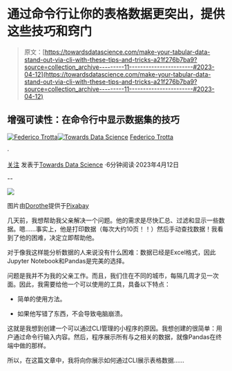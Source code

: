 # 通过命令行让你的表格数据更突出，提供这些技巧和窍门

> 原文：[https://towardsdatascience.com/make-your-tabular-data-stand-out-via-cli-with-these-tips-and-tricks-a21f276b7ba9?source=collection_archive---------11-----------------------#2023-04-12](https://towardsdatascience.com/make-your-tabular-data-stand-out-via-cli-with-these-tips-and-tricks-a21f276b7ba9?source=collection_archive---------11-----------------------#2023-04-12)

## 增强可读性：在命令行中显示数据集的技巧

[](https://federicotrotta.medium.com/?source=post_page-----a21f276b7ba9--------------------------------)[![Federico Trotta](../Images/e997e3a96940c16ab5071629016d82fd.png)](https://federicotrotta.medium.com/?source=post_page-----a21f276b7ba9--------------------------------)[](https://towardsdatascience.com/?source=post_page-----a21f276b7ba9--------------------------------)[![Towards Data Science](../Images/a6ff2676ffcc0c7aad8aaf1d79379785.png)](https://towardsdatascience.com/?source=post_page-----a21f276b7ba9--------------------------------) [Federico Trotta](https://federicotrotta.medium.com/?source=post_page-----a21f276b7ba9--------------------------------)

·

[关注](https://medium.com/m/signin?actionUrl=https%3A%2F%2Fmedium.com%2F_%2Fsubscribe%2Fuser%2F654cd4bbe899&operation=register&redirect=https%3A%2F%2Ftowardsdatascience.com%2Fmake-your-tabular-data-stand-out-via-cli-with-these-tips-and-tricks-a21f276b7ba9&user=Federico+Trotta&userId=654cd4bbe899&source=post_page-654cd4bbe899----a21f276b7ba9---------------------post_header-----------) 发表于[Towards Data Science](https://towardsdatascience.com/?source=post_page-----a21f276b7ba9--------------------------------) ·6分钟阅读·2023年4月12日[](https://medium.com/m/signin?actionUrl=https%3A%2F%2Fmedium.com%2F_%2Fvote%2Ftowards-data-science%2Fa21f276b7ba9&operation=register&redirect=https%3A%2F%2Ftowardsdatascience.com%2Fmake-your-tabular-data-stand-out-via-cli-with-these-tips-and-tricks-a21f276b7ba9&user=Federico+Trotta&userId=654cd4bbe899&source=-----a21f276b7ba9---------------------clap_footer-----------)

--

[](https://medium.com/m/signin?actionUrl=https%3A%2F%2Fmedium.com%2F_%2Fbookmark%2Fp%2Fa21f276b7ba9&operation=register&redirect=https%3A%2F%2Ftowardsdatascience.com%2Fmake-your-tabular-data-stand-out-via-cli-with-these-tips-and-tricks-a21f276b7ba9&source=-----a21f276b7ba9---------------------bookmark_footer-----------)![](../Images/cffe7e7f8f14546db47248ae34a16223.png)

图片由[Dorothe](https://pixabay.com/it/users/darkmoon_art-1664300/?utm_source=link-attribution&utm_medium=referral&utm_campaign=image&utm_content=3224768)提供于[Pixabay](https://pixabay.com/it//?utm_source=link-attribution&utm_medium=referral&utm_campaign=image&utm_content=3224768)

几天前，我想帮助我父亲解决一个问题。他的需求是尽快汇总、过滤和显示一些数据。嗯……事实上，他是打印数据（每次大约10页！！）然后手动查找数据！我看到了他的困难，决定立即帮助他。

对于像我这样能分析数据的人来说没有什么困难：数据已经是Excel格式，因此Jupyter Notebook和Pandas是完美的选择。

问题是我并不为我的父亲工作。而且，我们住在不同的城市，每隔几周才见一次面。因此，我需要给他一个可以使用的工具，具备以下特点：

+   简单的使用方法。

+   如果他写错了东西，不会导致电脑崩溃。

这就是我想到创建一个可以通过CLI管理的小程序的原因。我想创建的很简单：用户通过命令行输入内容。然后，程序展示所有与之相关的数据，就像Pandas在终端中做的那样。

所以，在这篇文章中，我将向你展示如何通过CLI展示表格数据……
